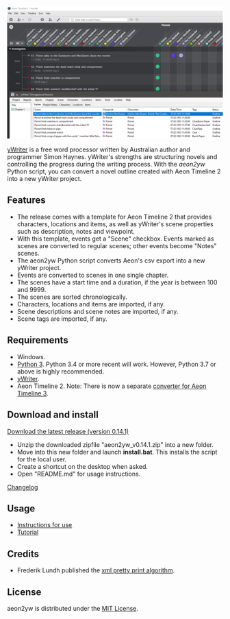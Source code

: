 [![Screenshot: Example](Screenshots/screen01.png)](https://raw.githubusercontent.com/peter88213/aeon2yw/main/docs/Screenshots/screen01.png)

[yWriter](http://spacejock.com/yWriter7.html) is a free word processor written by Australian author and programmer Simon Haynes. yWriter's strengths are structuring novels and controlling the progress during the writing process. With the *aeon2yw* Python script, you can convert a novel outline created with Aeon Timeline 2 into a new yWriter project.

## Features

- The release comes with a template for Aeon Timeline 2 that provides characters, locations and items, as well as yWriter's scene properties such as description, notes and viewpoint.
- With this template, events get a "Scene" checkbox. Events marked as scenes are converted to regular scenes; other events become "Notes" scenes.
- The aeon2yw Python script converts Aeon's csv export into a new yWriter project.
- Events are converted to scenes in one single chapter.
- The scenes have a start time and a duration, if the year is between 100 and 9999.
- The scenes are sorted chronologically.
- Characters, locations and items are imported, if any.
- Scene descriptions and scene notes are imported, if any.
- Scene tags are imported, if any.

 
## Requirements

- Windows.
- [Python 3](https://www.python.org). Python 3.4 or more recent will work. However, Python 3.7 or above is highly recommended.
- [yWriter](http://spacejock.com/yWriter7.html).
- Aeon Timeline 2. Note: There is now a separate [converter for Aeon Timeline 3](https://peter88213.github.io/aeon3yw). 


## Download and install

[Download the latest release (version 0.14.1)](https://raw.githubusercontent.com/peter88213/aeon2yw/main/dist/aeon2yw_v0.14.1.zip)

- Unzip the downloaded zipfile "aeon2yw_v0.14.1.zip" into a new folder.
- Move into this new folder and launch **install.bat**. This installs the script for the local user.
- Create a shortcut on the desktop when asked.
- Open "README.md" for usage instructions.

[Changelog](changelog)

## Usage

- [Instructions for use](usage)
- [Tutorial](tutorial)

## Credits

- Frederik Lundh published the [xml pretty print algorithm](http://effbot.org/zone/element-lib.htm#prettyprint).


## License

aeon2yw is distributed under the [MIT License](http://www.opensource.org/licenses/mit-license.php).


 




